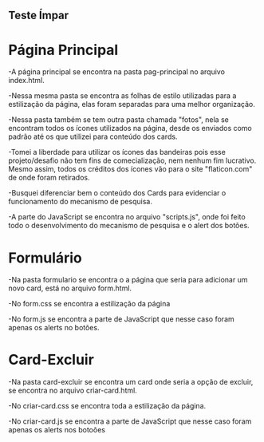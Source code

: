 ## Teste Ímpar
# Página Principal
 -A página principal se encontra na pasta pag-principal no arquivo index.html.
 
 -Nessa mesma pasta se encontra as folhas de estilo utilizadas para a estilização da página, elas foram separadas para uma melhor organização.
 
 -Nessa pasta também se tem outra pasta chamada "fotos", nela se encontram todos os ícones utilizados na página, desde os enviados como padrão até os que utilizei para conteúdo dos cards.
 
 -Tomei a liberdade para utilizar os ícones das bandeiras pois esse projeto/desafio não tem fins de comecialização, nem nenhum fim lucrativo. Mesmo assim, todos os créditos dos ícones vão para o site "flaticon.com" de onde foram retirados.
 
 -Busquei diferenciar bem o conteúdo dos Cards para evidenciar o funcionamento do mecanismo de pesquisa.
 
 -A parte do JavaScript se encontra no arquivo "scripts.js", onde foi feito todo o desenvolvimento do mecanismo de pesquisa e o alert dos botões.

# Formulário 
 -Na pasta formulario se encontra o a página que seria para adicionar um novo card, está no arquivo form.html.
 
 -No form.css se encontra a estilização da página 
 
 -No form.js se encontra a parte de JavaScript que nesse caso foram apenas os alerts no botões.

# Card-Excluir
 -Na pasta card-excluir se encontra um card onde seria a opção de excluir, se encontra no arquivo criar-card.html.
 
 -No criar-card.css se encontra toda a estilização da página.
 
 -No criar-card.js se encontra a parte de JavaScript que nesse caso foram apenas os alerts nos botoões

